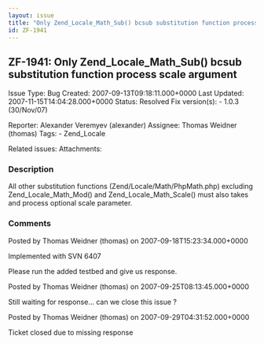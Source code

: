 ```yaml
---
layout: issue
title: "Only Zend_Locale_Math_Sub() bcsub substitution function process scale argument"
id: ZF-1941
---
```


ZF-1941: Only Zend\_Locale\_Math\_Sub() bcsub substitution function process scale argument
------------------------------------------------------------------------------------------

 Issue Type: Bug Created: 2007-09-13T09:18:11.000+0000 Last Updated: 2007-11-15T14:04:28.000+0000 Status: Resolved Fix version(s): - 1.0.3 (30/Nov/07)
 
 Reporter:  Alexander Veremyev (alexander)  Assignee:  Thomas Weidner (thomas)  Tags: - Zend\_Locale
 
 Related issues: 
 Attachments: 
### Description

All other substitution functions (Zend/Locale/Math/PhpMath.php) excluding Zend\_Locale\_Math\_Mod() and Zend\_Locale\_Math\_Scale() must also takes and process optional scale parameter.

 

 

### Comments

Posted by Thomas Weidner (thomas) on 2007-09-18T15:23:34.000+0000

Implemented with SVN 6407

Please run the added testbed and give us response.

 

 

Posted by Thomas Weidner (thomas) on 2007-09-25T08:13:45.000+0000

Still waiting for response... can we close this issue ?

 

 

Posted by Thomas Weidner (thomas) on 2007-09-29T04:31:52.000+0000

Ticket closed due to missing response

 

 